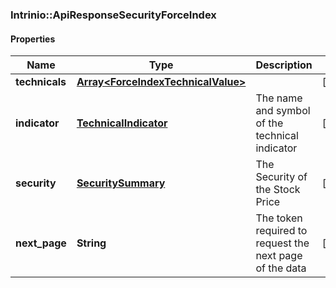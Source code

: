### Intrinio::ApiResponseSecurityForceIndex

#### Properties
Name | Type | Description | Notes
------------ | ------------- | ------------- | -------------
**technicals** | [**Array&lt;ForceIndexTechnicalValue&gt;**](ForceIndexTechnicalValue.md) |  | [optional] 
**indicator** | [**TechnicalIndicator**](TechnicalIndicator.md) | The name and symbol of the technical indicator | [optional] 
**security** | [**SecuritySummary**](SecuritySummary.md) | The Security of the Stock Price | [optional] 
**next_page** | **String** | The token required to request the next page of the data | [optional] 


